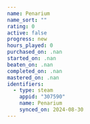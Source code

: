 ```yaml
---
name: Penarium
name_sort: ""
rating: 0
active: false
progress: new
hours_played: 0
purchased_on: .nan
started_on: .nan
beaten_on: .nan
completed_on: .nan
mastered_on: .nan
identifiers:
  - type: steam
    appid: "307590"
    name: Penarium
    synced_on: 2024-08-30
---
```

